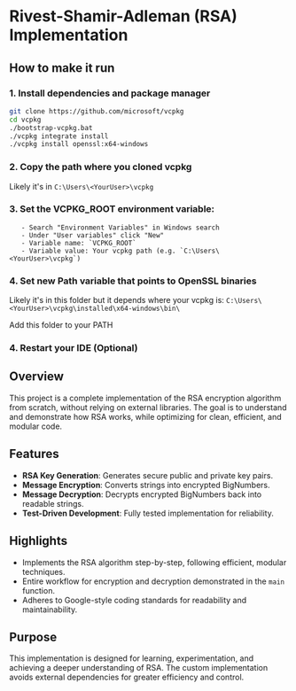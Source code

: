 # Rivest-Shamir-Adleman (RSA) Implementation

## How to make it run

### 1. Install dependencies and package manager
```bash
git clone https://github.com/microsoft/vcpkg
cd vcpkg
./bootstrap-vcpkg.bat
./vcpkg integrate install
./vcpkg install openssl:x64-windows
```

### 2. Copy the path where you cloned vcpkg
Likely it's in ```C:\Users\<YourUser>\vcpkg```

### 3. Set the VCPKG_ROOT environment variable:

```
   - Search "Environment Variables" in Windows search
   - Under "User variables" click "New"
   - Variable name: `VCPKG_ROOT`
   - Variable value: Your vcpkg path (e.g. `C:\Users\<YourUser>\vcpkg`)
```

### 4. Set new Path variable that points to OpenSSL binaries
Likely it's in this folder but it depends where your vcpkg is: ```C:\Users\<YourUser>\vcpkg\installed\x64-windows\bin\```

Add this folder to your PATH

### 4. Restart your IDE (Optional)

## Overview

This project is a complete implementation of the RSA encryption algorithm from scratch, without relying on external libraries. The goal is to understand and demonstrate how RSA works, while optimizing for clean, efficient, and modular code.

## Features

- **RSA Key Generation**: Generates secure public and private key pairs.
- **Message Encryption**: Converts strings into encrypted BigNumbers.
- **Message Decryption**: Decrypts encrypted BigNumbers back into readable strings.
- **Test-Driven Development**: Fully tested implementation for reliability.

## Highlights

- Implements the RSA algorithm step-by-step, following efficient, modular techniques.
- Entire workflow for encryption and decryption demonstrated in the `main` function.
- Adheres to Google-style coding standards for readability and maintainability.


## Purpose

This implementation is designed for learning, experimentation, and achieving a deeper understanding of RSA. The custom implementation avoids external dependencies for greater efficiency and control.
